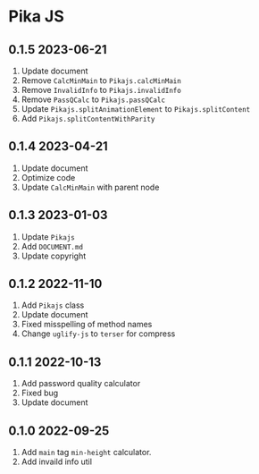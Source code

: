 # Pika JS

## 0.1.5 2023-06-21

1. Update document
2. Remove `CalcMinMain` to `Pikajs.calcMinMain`
3. Remove `InvalidInfo` to `Pikajs.invalidInfo`
4. Remove `PassQCalc` to `Pikajs.passQCalc`
5. Update `Pikajs.splitAnimationElement` to `Pikajs.splitContent`
6. Add `Pikajs.splitContentWithParity`

## 0.1.4 2023-04-21

1. Update document
2. Optimize code
3. Update `CalcMinMain` with parent node

## 0.1.3 2023-01-03

1. Update `Pikajs`
2. Add `DOCUMENT.md`
3. Update copyright

## 0.1.2 2022-11-10

1. Add `Pikajs` class
2. Update document
3. Fixed misspelling of method names
4. Change `uglify-js` to `terser` for compress

## 0.1.1 2022-10-13

1. Add password quality calculator
2. Fixed bug
3. Update document

## 0.1.0 2022-09-25

1. Add `main` tag `min-height` calculator.
2. Add invaild info util
